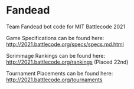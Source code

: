 # Fandead
Team Fandead bot code for MIT Battlecode 2021

Game Specifications can be found here: http://2021.battlecode.org/specs/specs.md.html

Scrimmage Rankings can be found here: http://2021.battlecode.org/rankings (Placed 22nd)

Tournament Placements can be found here: http://2021.battlecode.org/tournaments

